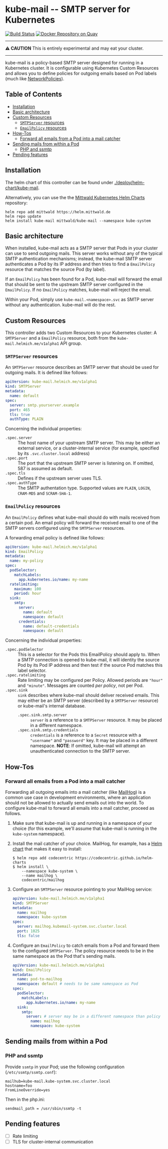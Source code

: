 # kube-mail -- SMTP server for Kubernetes

[![Build Status](https://travis-ci.org/martin-helmich/kube-mail.svg?branch=master)](https://travis-ci.org/martin-helmich/kube-mail)
[![Docker Repository on Quay](https://quay.io/repository/martinhelmich/kube-mail/status "Docker Repository on Quay")](https://quay.io/repository/martinhelmich/kube-mail)

<hr>

**:warning: CAUTION** This is entirely experimental and may eat your cluster.

<hr>

kube-mail is a policy-based SMTP server designed for running in a Kubernetes cluster. It is configurable using Kubernetes Custom Resources and allows you to define policies for outgoing emails based on Pod labels (much like [NetworkPolicies](https://kubernetes.io/docs/concepts/services-networking/network-policies/)).

## Table of Contents

<!-- START doctoc generated TOC please keep comment here to allow auto update -->
<!-- DON'T EDIT THIS SECTION, INSTEAD RE-RUN doctoc TO UPDATE -->


- [Installation](#installation)
- [Basic architecture](#basic-architecture)
- [Custom Resources](#custom-resources)
  - [`SMTPServer` resources](#smtpserver-resources)
  - [`EmailPolicy` resources](#emailpolicy-resources)
- [How-Tos](#how-tos)
  - [Forward all emails from a Pod into a mail catcher](#forward-all-emails-from-a-pod-into-a-mail-catcher)
- [Sending mails from within a Pod](#sending-mails-from-within-a-pod)
  - [PHP and ssmtp](#php-and-ssmtp)
- [Pending features](#pending-features)

<!-- END doctoc generated TOC please keep comment here to allow auto update -->


## Installation

The helm chart of this controller can be found under [./deploy/helm-chart/kube-mail](./deploy/helm-chart/kube-mail).

Alternatively, you can use the the [Mittwald Kubernetes Helm Charts](https://github.com/mittwald/helm-charts) repository:
```shell script
helm repo add mittwald https://helm.mittwald.de
helm repo update
helm install kube-mail mittwald/kube-mail --namespace kube-system
```

## Basic architecture

When installed, kube-mail acts as a SMTP server that Pods in your cluster can use to send outgoing mails. This server works without any of the typical SMTP authentication mechanisms; instead, the kube-mail SMTP server authenticates a Pod by its IP address and then tries to find a `EmailPolicy` resource that matches the source Pod (by label).

If an `EmailPolicy` has been found for a Pod, kube-mail will forward the email that should be sent to the upstream SMTP server configured in the `EmailPolicy`. If no `EmailPolicy` matches, kube-mail will reject the email.

Within your Pod, simply use `kube-mail.<namespace>.svc` as SMTP server without any authentication. kube-mail will do the rest.

## Custom Resources

This controller adds two Custom Resources to your Kubernetes cluster: A `SMTPServer` and a `EmailPolicy` resource, both from the `kube-mail.helmich.me/v1alpha1` API group.

### `SMTPServer` resources

An `SMTPServer` resource describes an SMTP server that should be used for outgoing mails. It is defined like follows:

```yaml
apiVersion: kube-mail.helmich.me/v1alpha1
kind: SMTPServer
metadata:
  name: default
spec:
  server: smtp.yourserver.example
  port: 465
  tls: true
  authType: PLAIN
```

Concerning the individual properties:

<dl>
  <dt><code>.spec.server</code></dt>
  <dd>The host name of your upstream SMTP server. This may be either an external service, or a cluster-internal service (for example, specified by its <code>.svc.cluster.local</code> address)</dd>
  <dt><code>.spec.port</code></dt>
  <dd>The port that the upstream SMTP server is listening on. If omitted, 587 is assumed as default.</dd>
  <dt><code>.spec.tls</code></dt>
  <dd>Defines if the upstream server uses TLS.</dd>
  <dt><code>.spec.authType</code></dt>
  <dd>The SMTP authentation type. Supported values are <code>PLAIN</code>, <code>LOGIN</code>, <code>CRAM-MD5</code> and <code>SCRAM-SHA-1</code>.</dd>
</dl>

### `EmailPolicy` resources

An `EmailPolicy` defines what kube-mail should do with mails received from a certain pod. An email policy will forward the received email to one of the SMTP servers configured using the `SMTPServer` resources.

A forwarding email policy is defined like follows:

```yaml
apiVersion: kube-mail.helmich.me/v1alpha1
kind: EmailPolicy
metadata:
  name: my-policy
spec:
  podSelector:
    matchLabels:
      app.kubernetes.io/name: my-name
  ratelimiting:
    maximum: 100
    period: hour
  sink:
    smtp:
      server:
        name: default
        namespace: default
      credentials:
        name: default-credentials
        namespace: default
``` 

Concerning the individual properties:

<dl>
  <dt><code>.spec.podSelector</code></dt>
  <dd>This is a selector for the Pods this EmailPolicy should apply to. When a SMTP connection is opened to kube-mail, it will identity the source Pod by its Pod IP address and then test if the source Pod matches this label selector.</dd>
  <dt><code>.spec.ratelimiting</code></dt>
  <dd>Rate limiting may be configured per Policy. Allowed periods are <code>"hour"</code> and <code>"minute"</code>. Messages are counted <em>per policy</em>, not per Pod.</dd>
  <dt><code>.spec.sink</code></dt>
  <dd>
    <code>sink</code> describes where kube-mail should deliver received emails. This may either be an SMTP server (described by a <code>SMTPServer</code> resource) or kube-mail's internal database.
    <dl>
      <dt><code>.spec.sink.smtp.server</code></dt>
      <dd><code>server</code> is a reference to a <code>SMTPServer</code> resource. It may be placed in a different namespace.</dd>
      <dt><code>.spec.sink.smtp.credentials</code></dt>
      <dd><code>credentials</code> is a reference to a <code>Secret</code> resource with a <code>"username"</code> and <code>"password"</code> key. It may be placed in a different namespace. <b>NOTE</b>: If omitted, kube-mail will attempt an unauthenticated connection to the SMTP server.</dd>
    </dl>
  </dd>
</dl>

## How-Tos

### Forward all emails from a Pod into a mail catcher

Forwarding all outgoing emails into a mail catcher (like [MailHog](https://github.com/mailhog/MailHog)) is a common use case in development environments, where an application should not be allowed to actually send emails out into the world. To configure kube-mail to forward all emails into a mail catcher, proceed as follows.

1. Make sure that kube-mail is up and running in a namespace of your choice (for this example, we'll assume that kube-mail is running in the `kube-system` namespace).

1. Install the mail catcher of your choice. MailHog, for example, has a [Helm chart](https://github.com/codecentric/helm-charts/tree/master/charts/mailhog) that makes it easy to install:

    ```
    $ helm repo add codecentric https://codecentric.github.io/helm-charts
    $ helm install \
        --namespace kube-system \
        --name mailhog \
        codecentric/mailhog
    ```

1. Configure an `SMTPServer` resource pointing to your MailHog service:

    ```yaml
    apiVersion: kube-mail.helmich.me/v1alpha1
    kind: SMTPServer
    metadata:
      name: mailhog
      namespace: kube-system
    spec:
      server: mailhog.kubemail-system.svc.cluster.local
      port: 1025
      tls: false
    ```

1. Configure an `EmailPolicy` to catch emails from a Pod and forward them to the configured `SMTPServer`. The policy resource needs to be in the same namespace as the Pod that's sending mails.

    ```yaml
    apiVersion: kube-mail.helmich.me/v1alpha1
    kind: EmailPolicy
    metadata:
      name: pod-to-mailhog
      namespace: default # needs to be same namespace as Pod
    spec:
      podSelector:
        matchLabels:
          app.kubernetes.io/name: my-name
      sink:
        smtp:
          server: # server may be in a different namespace than policy
            name: mailhog
            namespace: kube-system
    ```

## Sending mails from within a Pod

### PHP and ssmtp

Provide `ssmtp` in your Pod; use the following configuration (`/etc/ssmtp/ssmtp.conf`):

```
mailhub=kube-mail.kube-system.svc.cluster.local
hostname=foo
FromLineOverride=yes
```

Then in the php.ini:

```
sendmail_path = /usr/sbin/ssmtp -t
```

## Pending features

- [ ] Rate limiting
- [ ] TLS for cluster-internal communication